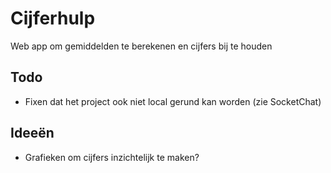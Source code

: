# Cijferhulp
Web app om gemiddelden te berekenen en cijfers bij te houden

## Todo
- Fixen dat het project ook niet local gerund kan worden (zie SocketChat)

## Ideeën
- Grafieken om cijfers inzichtelijk te maken?